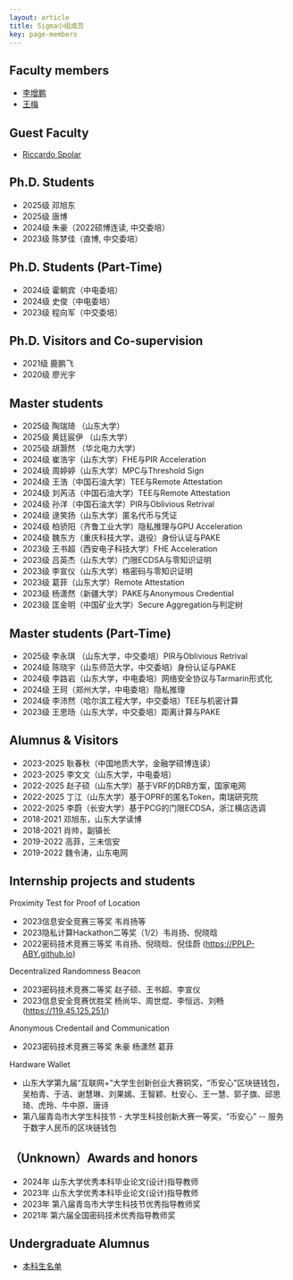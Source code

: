 ```yaml
---
layout: article
title: Sigma小组成员
key: page-members
---
```



## Faculty members

- [李增鹏](https://faculty.sdu.edu.cn/lizengpeng/zh_CN/index.htm)
- [王梅](https://faculty.sdu.edu.cn/wangmei12345/zh_CN/index.htm)

## Guest Faculty
- [Riccardo Spolar](https://riki8686.github.io/#about)

## Ph.D. Students

- 2025级 邓旭东
- 2025级 唐博
- 2024级 朱豪（2022硕博连读, 中交委培）
- 2023级 陈梦佳（直博, 中交委培）

## Ph.D. Students (Part-Time)

- 2024级 霍朝宾（中电委培）
- 2024级 史俊（中电委培）
- 2023级 程向军（中交委培）
  
## Ph.D. Visitors and Co-supervision

- 2021级 鹿鹏飞
- 2020级 廖光宇  
  
## Master students

- 2025级 陶瑞琦 （山东大学）
- 2025级 黄廷宸伊 （山东大学）
- 2025级 胡灏然 （华北电力大学）
- 2024级 崔浩宇（山东大学）FHE与PIR Acceleration
- 2024级 周婷婷（山东大学）MPC与Threshold Sign
- 2024级 王浩（中国石油大学）TEE与Remote Attestation
- 2024级 刘芮洁（中国石油大学）TEE与Remote Attestation
- 2024级 孙洋（中国石油大学）PIR与Oblivious Retrival
- 2024级 逯笑扬（山东大学）匿名代币与凭证
- 2024级 柏骄阳（齐鲁工业大学）隐私推理与GPU Acceleration
- 2024级 魏东方（重庆科技大学，退役）身份认证与PAKE
- 2023级 王书超（西安电子科技大学）FHE Acceleration
- 2023级 吕英杰（山东大学）门限ECDSA与零知识证明
- 2023级 李宣仪（山东大学）格密码与零知识证明
- 2023级 葛菲（山东大学）Remote Attestation
- 2023级 杨潇然（新疆大学）PAKE与Anonymous Credential
- 2023级 匡金明（中国矿业大学）Secure Aggregation与判定树

## Master students (Part-Time)

- 2025级 李永琪 （山东大学，中交委培）PIR与Oblivious Retrival
- 2024级 陈晓宇（山东师范大学，中交委培）身份认证与PAKE
- 2024级 李路岩（山东大学，中电委培）网络安全协议与Tarmarin形式化
- 2024级 王珂（郑州大学，中电委培）隐私推理
- 2024级 李沛然（哈尔滨工程大学，中交委培）TEE与机密计算
- 2023级 王思旸（山东大学，中交委培）距离计算与PAKE

## Alumnus & Visitors

- 2023-2025 耿春秋（中国地质大学，金融学硕博连读）
- 2023-2025 李文文（山东大学，中电委培）
- 2022-2025 赵子硕（山东大学）基于VRF的DRB方案，国家电网
- 2022-2025 丁江（山东大学）基于OPRF的匿名Token，南瑞研究院
- 2022-2025 李蔚（长安大学）基于PCG的门限ECDSA，浙江横店选调
- 2018-2021 邓旭东，山东大学读博
- 2018-2021 肖帅，副镇长
- 2019-2022 高菲，三未信安
- 2019-2022 魏令涛，山东电网

## Internship projects and students

Proximity Test for Proof of Location
- 2023信息安全竞赛三等奖 韦肖扬等 
- 2023隐私计算Hackathon二等奖（1/2）韦肖扬、倪晓晗
- 2022密码技术竞赛三等奖 韦肖扬、倪晓晗、倪佳蔚 (https://PPLP-ABY.github.io)
  
Decentralized Randomness Beacon
- 2023密码技术竞赛二等奖 赵子硕、王书超、李宣仪
- 2023信息安全竞赛优胜奖 杨尚华、周世焜、李恒远、刘畅 (https://119.45.125.251/)

Anonymous Credentail and Communication
- 2023密码技术竞赛三等奖 朱豪 杨潇然 葛菲 

Hardware Wallet
- 山东大学第九届“互联网+”大学生创新创业大赛铜奖，“币安心”区块链钱包，吴柏青、于洁、谢慧琳、刘果嫣、王智颖、杜安心、王一慧、郭子旗、邱思琦、虎玲、牛中原、唐诗
- 第八届青岛市大学生科技节 - 大学生科技创新大赛一等奖，“币安心” -- 服务于数字人民币的区块链钱包
  

## （Unknown）Awards and honors
- 2024年 山东大学优秀本科毕业论文(设计)指导教师
- 2023年 山东大学优秀本科毕业论文(设计)指导教师
- 2023年 第八届青岛市大学生科技节优秀指导教师奖
- 2021年 第六届全国密码技术优秀指导教师奖 

## Undergraduate Alumnus
- [本科生名单](/members/undergraduate)
